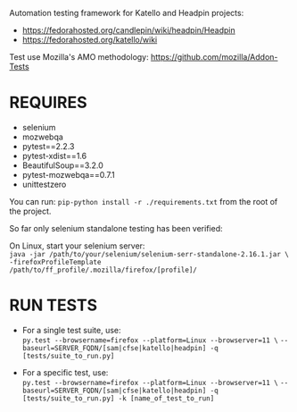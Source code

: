 Automation testing framework for Katello and Headpin projects:  
 
 * https://fedorahosted.org/candlepin/wiki/headpin/Headpin  
 * https://fedorahosted.org/katello/wiki

Test use Mozilla's AMO methodology: https://github.com/mozilla/Addon-Tests

# REQUIRES
 * selenium
 * mozwebqa
 * pytest==2.2.3
 * pytest-xdist==1.6
 * BeautifulSoup==3.2.0
 * pytest-mozwebqa==0.7.1
 * unittestzero

You can run: ``pip-python install -r ./requirements.txt`` from the root of the project.

So far only selenium standalone testing has been verified:

On Linux, start your selenium server:  
``java -jar /path/to/your/selenium/selenium-serr-standalone-2.16.1.jar \``
``-firefoxProfileTemplate /path/to/ff_profile/.mozilla/firefox/[profile]/``

# RUN TESTS
 * For a single test suite, use:  
``py.test --browsername=firefox --platform=Linux --browserver=11 \``
``--baseurl=SERVER_FQDN/[sam|cfse|katello|headpin] -q [tests/suite_to_run.py]``

 * For a specific test, use:  
``py.test --browsername=firefox --platform=Linux --browserver=11 \``
``--baseurl=SERVER_FQDN/[sam|cfse|katello|headpin] -q [tests/suite_to_run.py] -k [name_of_test_to_run]``
